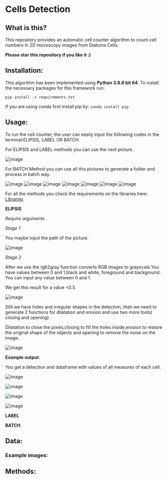 # Cells Detection

## What is this?
This repository provides an automatic cell counter algorithm to count cell numbers in 2D microscopy images from Diatoms Cells. 


**Please star this repository if you like it :)**

## Installation:
This algorithm has been implemented using **Python 3.8.8 bit 64**. To install the necessary packages for this framework run:
```
pip install -r requirements.txt
```
If you are using conda first install pip by: ```conda install pip```


## Usage:

To run the cell counter, the user can easily input the following codes in the terminal:ELIPSIS, LABEL OR BATCH.

For ELIPSIS and LABEL methods you can use the next picture.

![image](https://github.com/Nahuel88Ar/Cells-Detection-/example_data/6.tif)

For BATCH Method you can use all this pictures to generate a folder and process in batch way.

![image](https://github.com/Nahuel88Ar/Cells-Detection-/example_data/1.tif)
![image](https://github.com/Nahuel88Ar/Cells-Detection-/example_data/2.tif)
![image](https://github.com//Nahuel88Ar/Cells-Detection-/example_data/3.tif)
![image](https://github.com/Nahuel88Ar/Cells-Detection-/example_data/4.tif)
![image](https://github.com/Nahuel88Ar/Cells-Detection-/example_data/5.tif)
![image](https://github.com/Nahuel88Ar/Cells-Detection-/example_data/6.tif)
![image](https://github.com/Nahuel88Ar/Cells-Detection-/example_data/7.tif)

For all the methods you check the requirements on the libraries here:
[Libraries](https://github.com/Nahuel88Ar/Cells-Detection-/requirements.txt)


**ELIPSIS**

*Require arguments*

*Stage 1*

You maybe input the path of the picture.

![image](https://github.com/Nahuel88Ar/Cells-Detection-/IMAGES/path_elipsis.png)

*Stage 2*

After we use the rgb2gray function converts RGB images to grayscale.You have values between 0 and 1,black and white, foreground and background.
You can input any value between 0 and 1.

We get this result for a value <0.5.

![image](https://github.com/Nahuel88Ar/Cells-Detection-/IMAGES/grayscale_elipsis.jpg)

Still we have holes and irregular shapes in the detection, then we need to generate 2 functions for dilatation and erosion and use two more tools( closing and opening).

Dilatation to close the pixels,closing to fill the holes inside,erosion to restore the original shape of the objects and opening to remove the noise on the image.

![image](https://github.com/Nahuel88Ar/Cells-Detection-/IMAGES/grayscale_elipsis_2.jpg)

**Example output**:

You get a detection and dataframe with values of all measures of each cell.

![image](https://github.com/Nahuel88Ar/Cells-Detection-/IMAGES/label_elipsis.png)

![image](https://github.com/Nahuel88Ar/Cells-Detection-/IMAGES/detection_elipsis.png)

![image](https://github.com/Nahuel88Ar/Cells-Detection-/IMAGES/dataframe.png)

![image](https://github.com/Nahuel88Ar/Cells-Detection-/IMAGES/dataframe2.png)

**LABEL**

**BATCH**






## Data:

### Example images:

## Methods:







